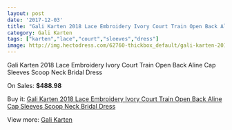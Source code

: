 ```yaml
---
layout: post
date: '2017-12-03'
title: "Gali Karten 2018 Lace Embroidery Ivory Court Train Open Back Aline Cap Sleeves Scoop Neck Bridal Dress"
category: Gali Karten
tags: ["karten","lace","court","sleeves","dress"]
image: http://img.hectodress.com/62760-thickbox_default/gali-karten-2018-lace-embroidery-ivory-court-train-open-back-aline-cap-sleeves-scoop-neck-bridal-dress.jpg
---
```

Gali Karten 2018 Lace Embroidery Ivory Court Train Open Back Aline Cap Sleeves Scoop Neck Bridal Dress

On Sales: **$488.98**
<a href="https://www.hectodress.com/gali-karten/20278-gali-karten-2018-lace-embroidery-ivory-court-train-open-back-aline-cap-sleeves-scoop-neck-bridal-dress.html"><amp-img layout="responsive" width="600" height="600" src="//img.hectodress.com/62760-thickbox_default/gali-karten-2018-lace-embroidery-ivory-court-train-open-back-aline-cap-sleeves-scoop-neck-bridal-dress.jpg" alt="Gali Karten 2018 Lace Embroidery Ivory Court Train Open Back Aline Cap Sleeves Scoop Neck Bridal Dress 0" /></a>
<a href="https://www.hectodress.com/gali-karten/20278-gali-karten-2018-lace-embroidery-ivory-court-train-open-back-aline-cap-sleeves-scoop-neck-bridal-dress.html"><amp-img layout="responsive" width="600" height="600" src="//img.hectodress.com/62763-thickbox_default/gali-karten-2018-lace-embroidery-ivory-court-train-open-back-aline-cap-sleeves-scoop-neck-bridal-dress.jpg" alt="Gali Karten 2018 Lace Embroidery Ivory Court Train Open Back Aline Cap Sleeves Scoop Neck Bridal Dress 1" /></a>
<a href="https://www.hectodress.com/gali-karten/20278-gali-karten-2018-lace-embroidery-ivory-court-train-open-back-aline-cap-sleeves-scoop-neck-bridal-dress.html"><amp-img layout="responsive" width="600" height="600" src="//img.hectodress.com/62762-thickbox_default/gali-karten-2018-lace-embroidery-ivory-court-train-open-back-aline-cap-sleeves-scoop-neck-bridal-dress.jpg" alt="Gali Karten 2018 Lace Embroidery Ivory Court Train Open Back Aline Cap Sleeves Scoop Neck Bridal Dress 2" /></a>
<a href="https://www.hectodress.com/gali-karten/20278-gali-karten-2018-lace-embroidery-ivory-court-train-open-back-aline-cap-sleeves-scoop-neck-bridal-dress.html"><amp-img layout="responsive" width="600" height="600" src="//img.hectodress.com/62761-thickbox_default/gali-karten-2018-lace-embroidery-ivory-court-train-open-back-aline-cap-sleeves-scoop-neck-bridal-dress.jpg" alt="Gali Karten 2018 Lace Embroidery Ivory Court Train Open Back Aline Cap Sleeves Scoop Neck Bridal Dress 3" /></a>

Buy it: [Gali Karten 2018 Lace Embroidery Ivory Court Train Open Back Aline Cap Sleeves Scoop Neck Bridal Dress](https://www.hectodress.com/gali-karten/20278-gali-karten-2018-lace-embroidery-ivory-court-train-open-back-aline-cap-sleeves-scoop-neck-bridal-dress.html "Gali Karten 2018 Lace Embroidery Ivory Court Train Open Back Aline Cap Sleeves Scoop Neck Bridal Dress")

View more: [Gali Karten](https://www.hectodress.com/351-gali-karten "Gali Karten")